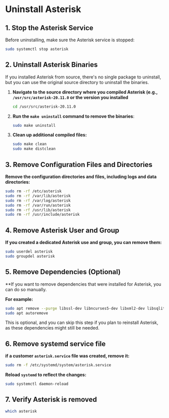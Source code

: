 # Uninstall Asterisk

## 1. Stop the Asterisk Service

Before uninstalling, make sure the Asterisk service is stopped:

```bash
sudo systemctl stop asterisk
```

## 2. Uninstall Asterisk Binaries

If you installed Asterisk from source, there's no single package to uninstall, but you can use the original source directory to uninstall the binaries.

1. **Navigate to the source directory where you compiled Asterisk (e.g., `/usr/src/asterisk-20.11.0` or the version you installed**

    ```bash
    cd /usr/src/asterisk-20.11.0
    ```

2. **Run the `make uninstall` command to remove the binaries**:

    ```bash
    sudo make uninstall
    ```

3. **Clean up additional compiled files:**

    ```bash
    sudo make clean
    sudo make distclean
    ```

## 3. Remove Configuration Files and Directories

**Remove the configuration directories and files, including logs and data directories:**

```bash
sudo rm -rf /etc/asterisk 
sudo rm -rf /var/lib/asterisk 
sudo rm -rf /var/log/asterisk 
sudo rm -rf /var/run/asterisk 
sudo rm -rf /usr/lib/asterisk 
sudo rm -rf /usr/include/asterisk
```

## 4. Remove Asterisk User and Group

**If you created a dedicated Asterisk use and group, you can remove them:**

```bash
sudo userdel asterisk
sudo groupdel asterisk
```

## 5. Remove Dependencies (Optional)

**If you want to remove dependencies that were installed for Asterisk, you can do so manually.

**For example:**

```bash
sudo apt remove --purge libssl-dev libncurses5-dev libxml2-dev libsqlite3-dev uuid-dev
sudo apt autoremove
```

This is optional, and you can skip this step if you plan to reinstall Asterisk, as these dependencies might still be needed.

## 6. Remove systemd service file

**if a customer `asterisk.service` file was created, remove it:**

```bash
sudo rm -f /etc/systemd/system/asterisk.service
```

**Reload `systemd` to reflect the changes:**

```bash
sudo systemctl daemon-reload
```

## 7. Verify Asterisk is removed

```bash
which asterisk
```
